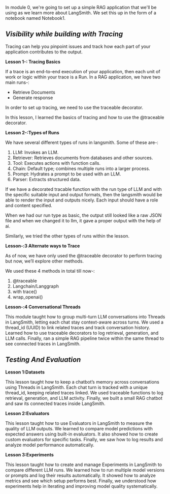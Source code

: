 In module 0, we're going to set up a simple RAG application that we'll be using as we learn more about LangSmith. We set this up in the form of a notebook named Notebook1.

## *Visibility while building with Tracing*

Tracing can help you pinpoint issues and track how each part of your application contributes to the output.

**Lesson 1-: Tracing Basics**

If a trace is an end-to-end execution of your application, then each unit of work or logic within your trace is a Run. In a RAG application, we have two main runs-: 

- Retrieve Documents
- Generate  response

In order to set up tracing, we need to use the traceable decorator.

In this lesson, I learned the basics of tracing and how to use the @traceable decorator.

**Lesson 2-:Types of Runs**

We have several different types of runs in langsmith. Some of these are-:

1. LLM: Invokes an LLM.
2. Retriever: Retrieves documents from databases and other sources.
3. Tool: Executes actions with function calls.
4. Chain: Default type; combines multiple runs into a larger process.
5. Prompt: Hydrates a prompt to be used with an LLM.
6. Parser: Extracts structured data.

If we have a decorated tracable function with the run type of LLM and with the specific suitable input and output formats, then the langsmith would be able to render the input and outputs nicely. Each input should have a role and content specified.

When we had our run type as basic, the output still looked like a raw JSON file and when we changed it to llm, it gave a proper output with the help of ai.

Similarly, we tried the other types of runs within the  lesson.

**Lesson-:3 Alternate ways to Trace**

As of now, we have only used the @traceable decorator to perform tracing but now, we’ll explore other methods.

We used these 4 methods in total till now-:

1. @traceable
2. Langchain/Langgraph
3. with trace()
4. wrap_openai()  

**Lesson-:4 Conversational Threads**

This module taught how to group multi-turn LLM conversations into Threads in LangSmith, letting each chat stay context-aware across turns.
We used a thread_id (UUID) to link related traces and track conversation history.
Learned how to use traceable decorators to log retrieval, generation, and LLM calls.
Finally, ran a simple RAG pipeline twice within the same thread to see connected traces in LangSmith.

## ***Testing And Evaluation***

**Lesson 1:Datasets**

This lesson taught how to keep a chatbot’s memory across conversations using Threads in LangSmith.
Each chat turn is tracked with a unique thread_id, keeping related traces linked.
We used traceable functions to log retrieval, generation, and LLM activity.
Finally, we built a small RAG chatbot and saw its connected traces inside LangSmith.

**Lesson 2:Evaluators**

This lesson taught how to use Evaluators in LangSmith to measure the quality of LLM outputs.
We learned to compare model predictions with expected answers using built-in evaluators.
It also showed how to create custom evaluators for specific tasks.
Finally, we saw how to log results and analyze model performance automatically.

**Lesson 3:Experiments**

This lesson taught how to create and manage Experiments in LangSmith to compare different LLM runs.
We learned how to run multiple model versions or prompts and log their results automatically.
It showed how to analyze metrics and see which setup performs best.
Finally, we understood how experiments help in iterating and improving model quality systematically.
